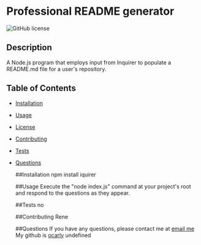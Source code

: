 # Professional README generator
  ![GitHub license](https://img.shields.io/badge/license-MIT-blue.svg)

  ## Description
  A Node.js program that employs input from Inquirer to populate a README.md file for a user's repository.



  ## Table of Contents

  * [Installation](#installation)

* [Usage](#usage)

* [License](#license)

* [Contributing](#contributing)

* [Tests](#tests)

* [Questions](#questions)

  ##Installation
  npm install iquirer

  ##Usage
  Execute the "node index.js" command at your project's root and respond to the questions as they appear.

  ##Tests
  no

  ##Contributing
  Rene

  ##Questions
  If you have any questions, please contact me at [email me](mailto:someoneelseknows@gmail.com)
  My github is [ocarly](https://github.com/ocarly)
  undefined
